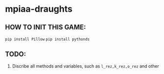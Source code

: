 # mpiaa-draughts
## HOW TO INIT THIS GAME:
`pip install Pillow`
`pip install pythonds`

## TODO: 
1) Discribe all methods and variables, such as `l_rez,k_rez,o_rez` and other
